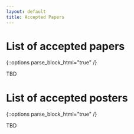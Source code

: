 ```yaml
---
layout: default
title: Accepted Papers
---
```


# List of accepted papers

{::options parse_block_html="true" /}

TBD

# List of accepted posters

{::options parse_block_html="true" /}

TBD
